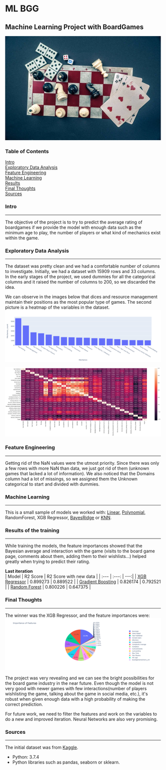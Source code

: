 # ML BGG
## Machine Learning Project with BoardGames
![head](src/resources/img/head.png)  


### Table of Contents  
[Intro](#Intro)  
[Exploratory Data Analysis](#Exploratory-Data-Analysis)  
[Feature Engineering](#Feature-Engineering)  
[Machine Learning](#Machine-Learning)  
[Results](#results-of-the-training)  
[Final Thoughts](#Final-Thoughts)  
[Sources](#Sources)

### Intro
-------------
The objective of the project is to try to predict the average rating of boardgames if we provide the model with enough data such as the minimum age to play, the number of players or what kind of mechanics exist within the game.  

### Exploratory Data Analysis
-------------
The dataset was pretty clean and we had a comfortable number of columns to investigate. Initially, we had a dataset with 15909 rows and 33 columns. In the early stages of the project, we used dummies for all the categorical columns and it raised the number of columns to 200, so we discarded the idea.  

We can observe in the images below that dices and resource management maintain their positions as the most popular type of games. The second picture is a heatmap of the variables in the dataset.  
![mechanics](src/resources/img/mechanicslong.png)

![heatmap](src/resources/img/heatmap.png)

### Feature Engineering
-------------
Getting rid of the NaN values were the utmost priority. Since there was only a few rows with more NaN than data, we just got rid of them (unknown games that lacked a lot of information). We also noticed that the Domains column had a lot of missings, so we assigned them the Unknown categorical to start and divided with dummies.  

### Machine Learning
-------------
This is a small sample of models we worked with: [Linear](https://scikit-learn.org/stable/modules/generated/sklearn.linear_model.LinearRegression.html), [Polynomial](https://towardsdatascience.com/polynomial-regression-with-scikit-learn-what-you-should-know-bed9d3296f2), RandomForest, XGB Regressor, [BayesRidge](https://scikit-learn.org/stable/modules/generated/sklearn.linear_model.BayesianRidge.html) or [KNN](https://scikit-learn.org/stable/modules/generated/sklearn.neighbors.KNeighborsRegressor.html).  

### Results of the training
-------------  
While training the models, the feature importances showed that the Bayesian average and interaction with the game (visits to the board game page, comments about them, adding them to their wishlists...) helped greatly when trying to predict their rating.  

**Last iteration**  
| Model | R2 Score | R2 Score with new data |
| :--- | :---: | ---:|
| [XGB Regressor](https://xgboost.readthedocs.io/en/stable/parameter.html) | 0.899273 | 0.889522 |
| [Gradient Boosting](https://scikit-learn.org/stable/modules/generated/sklearn.ensemble.GradientBoostingRegressor.html) | 0.826174 | 0.792521 |
| [Random Forest](https://scikit-learn.org/stable/modules/generated/sklearn.ensemble.RandomForestRegressor.html) | 0.800226 | 0.647375 |

### Final Thoughts
-------------
The winner was the XGB Regressor, and the feature importances were:  
![XGBFinal](src/resources/img/XGBFinal.png)

The project was very revealing and we can see the bright possibilities for the board game industry in the near future. Even though the model is not very good with newer games with few interactions(number of players wishlisting the game, talking about the game in social media, etc.), it's robust when given enough data with a high probability of making the correct prediction.  

For future work, we need to filter the features and work on the variables to do a new and improved iteration. Neural Networks are also very promising.  

### Sources
-------------
The initial dataset was from [Kaggle](https://www.kaggle.com/datasets/andrewmvd/board-games).
* Python: 3.7.4
* Python libraries such as pandas, seaborn or sklearn.
